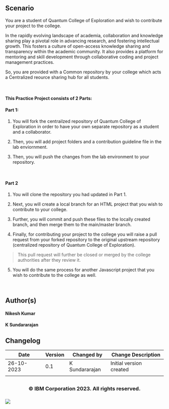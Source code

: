 ## Scenario

You are a student of Quantum College of Exploration and wish to contribute your project to the college.

In the rapidly evolving landscape of academia, collaboration and knowledge sharing play a pivotal role in advancing research, and fostering intellectual growth. This fosters a culture of open-access knowledge sharing and transparency within the academic community. It also provides a platform for mentoring and skill development through collaborative coding and project management practices.

So, you are provided with a Common repository by your college which acts a Centralized reource sharing hub for all students. 

<br>

#### This Practice Project consists of 2 Parts:

#### Part 1:

1. You will fork the centrailzed repository of Quantum College of Exploration in order to have your own separate repository as a student and a collaborator.

2. Then, you will add project folders and a contribution guideline file in the lab enviornment.

3. Then, you will push the changes from the lab environment to your repository.
<br>

#### Part 2

1. You will clone the repository you had updated in Part 1.

2. Next, you will create a local branch for an HTML project that you wish to contribute to your college.

3. Further, you will commit and push these files to the locally created branch, and then merge them to the main/master branch.

4. Finally, for contributing your project to the college you will raise a pull request from your forked repository to the original upstream repository (centralized repository of Quantum College of Exploration).
> This pull request will further be closed or merged by the college authorities after they review it.

5. You will do the same process for another Javascript project that you wish to contribute to the college as well.
<br>

## Author(s)
#### Nikesh Kumar
#### K Sundararajan


## Changelog
| Date | Version | Changed by | Change Description |
|------|--------|--------|---------|
| 26-10-2023 | 0.1 | K Sundararajan | Initial version created |
|   |   |   |   |

## <h3 align="center"> © IBM Corporation 2023. All rights reserved. <h3/>


<img src="https://cf-courses-data.s3.us.cloud-object-storage.appdomain.cloud/IBM-CD0131EN-SkillsNetwork/images/footerlogo.png" />
